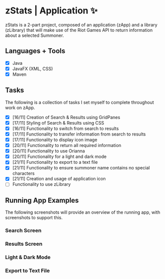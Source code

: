 # zStats | Application :sparkles:

zStats is a 2-part project, composed of an application (zApp) and a library (zLibrary) that will make use of the Riot Games API to return information about a selected Summoner.

## Languages + Tools
- [x] Java
- [x] JavaFX (XML, CSS)
- [x] Maven

## Tasks
The following is a collection of tasks I set myself to complete throughout work on zApp.
- [x] [16/11] Creation of Search & Results using GridPanes
- [x] [17/11] Styling of Search & Results using CSS 
- [x] [16/11] Functionality to switch from search to results
- [x] [17/11] Functionality to transfer information from search to results
- [x] [17/11] Functionality to display icon image
- [x] [20/11] Functionality to return all required information
- [x] [20/11] Functionality to use Orianna
- [x] [20/11] Functionality for a light and dark mode
- [x] [21/11] Functionality to export to a text file
- [x] [21/11] Functionality to ensure summoner name contains no special characters
- [x] [21/11] Creation and usage of application icon
- [ ] Functionality to use zLibrary

## Running App Examples
The following screenshots will provide an overview of the running app, with screenshots to support this.

### Search Screen


### Results Screen


### Light & Dark Mode


### Export to Text File


